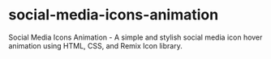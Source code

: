 # social-media-icons-animation
Social Media Icons Animation - A simple and stylish social media icon hover animation using HTML, CSS, and Remix Icon library.
